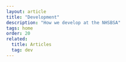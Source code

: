 ```yaml
---
layout: article
title: "Development"
description: "How we develop at the NHSBSA"
tags: home
order: 20
related:
  title: Articles
  tag: dev
---
```


